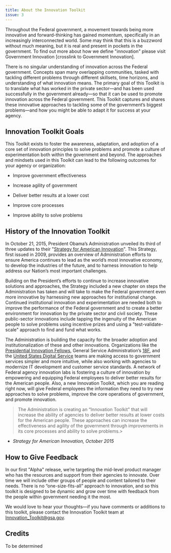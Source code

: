 ```yaml
---
title: About the Innovation Toolkit
issue: 3
---
```


Throughout the Federal government, a movement towards being more innovative and forward-thinking has gained momentum, specifically in an increasingly interconnected world. Some may think that this is a buzzword without much meaning, but it is real and present in pockets in the government. To find out more about how we define "innovation" please visit Government Innovation [crosslink to Government Innovation].

There is no singular understanding of innovation across the Federal government. Concepts span many overlapping communities, tasked with tackling different problems through different skillsets, time horizons, and understanding of what innovation means. The primary goal of this Toolkit is to translate what has worked in the private sector—and has been used successfully in the government already—so that it can be used to promote innovation across the Federal government. This Toolkit captures and shares these innovative approaches to tackling some of the government’s biggest problems—and how you might be able to adapt it for success at your agency. 

## Innovation Toolkit Goals

This Toolkit exists to foster the awareness, adaptation, and adoption of a core set of innovation principles to solve problems and promote a culture of experimentation both within the government and beyond. The approaches and mindsets used in this Toolkit can lead to the following outcomes for your agency or organization: 

* Improve government effectiveness

* Increase agility of government

* Deliver better results at a lower cost

* Improve core processes

* Improve ability to solve problems

## History of the Innovation Toolkit

In October 21, 2015, President Obama’s Administration unveiled its third of three updates to their "[Strategy for American Innovation](https://www.whitehouse.gov/sites/default/files/strategy_for_american_innovation_october_2015.pdf)". This Strategy, first issued in 2009, provides an overview of Administration efforts to ensure America continues to lead as the world’s most innovative economy, to develop the industries of the future, and to harness innovation to help address our Nation’s most important challenges.

Building on the President’s efforts to continue to increase innovative solutions and approaches, the Strategy included a new chapter on steps the Administration has taken and will take to make the Federal government even more innovative by harnessing new approaches for institutional change. Continued institutional innovation and experimentation are needed both to improve the performance of the Federal government and to create a better environment for innovation by the private sector and civil society. These public-sector innovations include tapping the ingenuity of the American people to solve problems using incentive prizes and using a "test-validate-scale" approach to find and fund what works.

The Administration is building the capacity for the broader adoption and institutionalization of these and other innovations. Organizations like the [Presidential Innovation Fellows](http://pif.gov), General Service Administration’s [18F](http://18f.gov), and the [United States Digital Service](https://www.usds.gov/) teams are making access to government services simpler and more intuitive, while also working with agencies to modernize IT development and customer service standards. A network of Federal agency innovation labs is fostering a culture of innovation by empowering and equipping Federal employees to deliver better results for the American people.  Also, a new Innovation Toolkit, which you are reading right now, will give Federal employees the information they need to try new approaches to solve problems, improve the core operations of government, and promote innovation. 

>The Administration is creating an “Innovation Toolkit" that will increase the ability of agencies to deliver better results at lower costs for the American people. These approaches can increase the effectiveness and agility of the government through improvements in its core processes and ability to solve problems.>

* *Strategy for American Innovation, October 2015*

## How to Give Feedback 

In our first "Alpha" release, we’re targeting the mid-level product manager who has the resources and support from their agencies to innovate. Over time we will include other groups of people and content tailored to their needs. There is no “one-size-fits-all” approach to innovation, and so this toolkit is designed to be dynamic and grow over time with feedback from the people within government needing it the most.

We would love to hear your thoughts—if you have comments or additions to this toolkit, please contact the Innovation Toolkit team at Innovation_Toolkit@gsa.gov.

## Credits

To be determined

